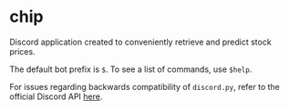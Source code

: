 # chip
 Discord application created to conveniently retrieve and predict stock prices.

 The default bot prefix is `$`. To see a list of commands, use `$help`.

 For issues regarding backwards compatibility of `discord.py`, refer to the official Discord API [here](https://discordpy.readthedocs.io/en/stable/version_guarantees.html#version-guarantees).
